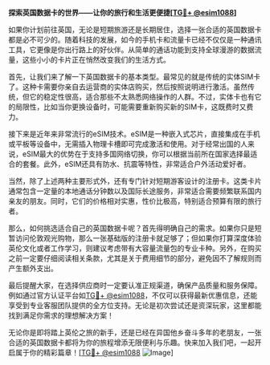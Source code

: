 **探索英国数据卡的世界——让你的旅行和生活更便捷[[TG💪+ @esim1088](https://t.me/s/esim1088)]**

如果你计划前往英国，无论是短期旅游还是长期居住，选择一张合适的英国数据卡都是必不可少的。随着科技的发展，如今的手机卡和流量卡已经不仅仅是一种通讯工具，它更像是你出行路上的好伙伴。从简单的通话功能到支持全球漫游的数据流量，这些小小的卡片正在悄然改变我们的生活方式。

首先，让我们来了解一下英国数据卡的基本类型。最常见的就是传统的实体SIM卡了。这种卡需要你亲自去运营商的实体店购买，然后按照说明进行激活。虽然传统，但它的稳定性很高，适合那些不太熟悉网络操作的人群。不过，实体卡也有它的局限性，比如当你更换设备时，可能需要重新购买新的SIM卡，这既费时又费力。

接下来是近年来非常流行的eSIM技术。eSIM是一种嵌入式芯片，直接集成在手机或平板等设备中，无需插入物理卡槽即可完成激活和使用。对于经常出国的人来说，eSIM最大的优势在于支持多国网络切换，你可以根据当前所在国家选择最适合的套餐。此外，eSIM还具有防水、抗震等特性，非常适合户外活动爱好者。

当然，除了上述两种主要形式外，还有专门针对短期游客设计的注册卡。这类卡片通常包含一定量的本地通话分钟数以及国际长途服务，非常适合需要频繁联系国内亲友的朋友。同时，它们的价格相对实惠，性价比极高，特别适合预算有限的旅行者。

那么，如何挑选适合自己的英国数据卡呢？首先得明确自己的需求。如果你只是短暂访问伦敦观光购物，那么一张基础版的注册卡就足够了；但如果你打算深度体验英伦文化或者工作学习，则建议考虑带有大容量流量包的专业卡种。另外，在购买之前一定要仔细阅读相关条款，尤其是关于费用细节的部分，避免因不了解规则而产生额外支出。

最后提醒大家，在选择供应商时一定要认准正规渠道，确保产品质量和服务保障。例如通过官方认证平台如[TG💪+ @esim1088](https://t.me/s/esim1088)，不仅可以获得最新优惠信息，还能享受到专业客服团队提供的全方位支持。无论是初次尝试还是资深玩家，这里都能找到满足你需求的理想解决方案！

无论你是即将踏上英伦之旅的新手，还是已经在异国他乡奋斗多年的老朋友，一张合适的英国数据卡都将为你的旅程增添无限便利与乐趣。快来加入我们吧，一起开启属于你的精彩篇章！[[TG💪+ @esim1088](https://t.me/s/esim1088) ![Image](https://i.postimg.cc/4NQfJmqS/Snipaste-2025-05-13-00-14-12.png)]